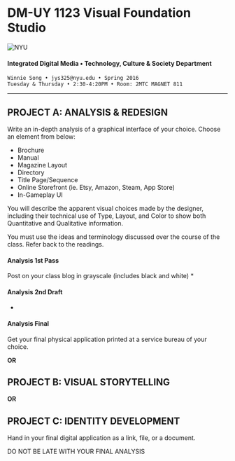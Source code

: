 # DM-UY 1123 Visual Foundation Studio

![NYU](http://ws2.polishedsolid.com/de/nyu_soe_logo.png)
#### Integrated Digital Media • Technology, Culture & Society Department 

    Winnie Song • jys325@nyu.edu • Spring 2016
    Tuesday & Thursday • 2:30-4:20PM • Room: 2MTC MAGNET 811

---


## PROJECT A: ANALYSIS & REDESIGN
Write an in-depth analysis of a graphical interface of your choice. Choose an element from below:

* Brochure
* Manual
* Magazine Layout
* Directory
* Title Page/Sequence
* Online Storefront (ie. Etsy, Amazon, Steam, App Store)
* In-Gameplay UI

You will describe the apparent visual choices made by the designer, including their technical use of Type, Layout, and Color to show both Quantitative and Qualitative information.

You must use the ideas and terminology discussed over the course of the class. Refer back to the readings.

#### Analysis 1st Pass    
Post on your class blog in grayscale (includes black and white)
* 

#### Analysis 2nd Draft
*

#### Analysis Final    
Get your final physical application printed at a service bureau of your choice.

<strong>OR</strong>

## PROJECT B: VISUAL STORYTELLING

<strong>OR</strong>

## PROJECT C: IDENTITY DEVELOPMENT

Hand in your final digital application as a link, file, or a document.

DO NOT BE LATE WITH YOUR FINAL ANALYSIS




